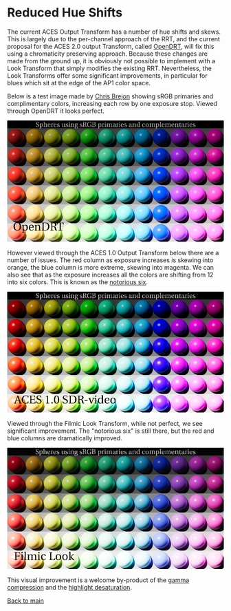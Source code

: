 # Reduced Hue Shifts

The current ACES Output Transform has a number of hue shifts and skews. This is largely due to the per-channel approach of the RRT, and the current proposal for the ACES 2.0 output Transform, called [OpenDRT](https://github.com/jedypod/open-display-transform), will fix this using a chromaticity preserving approach. Because these changes are made from the ground up, it is obviously not possible to implement with a Look Transform that simply modifies the existing RRT. Nevertheless, the Look Transforms offer some significant improvements, in particular for blues which sit at the edge of the AP1 color space.

Below is a test image made by [Chris Brejon](https://chrisbrejon.com/cg-cinematography/chapter-1-5-academy-color-encoding-system-aces/) showing sRGB primaries and complimentary colors, increasing each row by one exposure stop. Viewed through OpenDRT it looks perfect.

![sph1a](img/spheres_OpenDRT.png)

However viewed through the ACES 1.0 Output Transform below there are a number of issues. The red column as exposure increases is skewing into orange, the blue column is more extreme, skewing into magenta. We can also see that as the exposure increases all the colors are shifting from 12 into six colors. This is known as the [notorious six](https://community.acescentral.com/t/about-issues-and-terminology/3501/8).

![sph1a](img/spheres_rrt.png)

Viewed through the Filmic Look Transform, while not perfect, we see significant improvement. The "notorious six" is still there, but the red and blue columns are dramatically improved. 

![sph1a](img/spheres_filmic.png)

This visual improvement is a welcome by-product of the [gamma compression](gamut.md) and the [highlight desaturation](highlight.md). 

[Back to main](../StdX_ACES)
